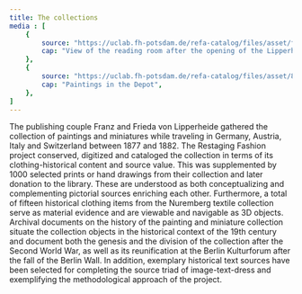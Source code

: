 ```yaml
---
title: The collections
media : [
    {
        source: "https://uclab.fh-potsdam.de/refa-catalog/files/asset/fd62d0f81f29836962a7d081061698b3feeedb00.jpeg",
        cap: "View of the reading room after the opening of the Lipperheide Costume Library in 1906",
    },
    {
        source: "https://uclab.fh-potsdam.de/refa-catalog/files/asset/8c9ae52455e064ea9adcb06f545a41c7c06142cb.jpg",
        cap: "Paintings in the Depot",
    },
]
---
```


The publishing couple Franz and Frieda von Lipperheide gathered the collection of paintings and miniatures while traveling in Germany, Austria, Italy and Switzerland between 1877 and 1882. The Restaging Fashion project conserved, digitized and cataloged the collection in terms of its clothing-historical content and source value. This was supplemented by 1000 selected prints or hand drawings from their collection and later donation to the library. These are understood as both conceptualizing and complementing pictorial sources enriching each other.
Furthermore, a total of fifteen historical clothing items from the Nuremberg textile collection serve as material evidence and are viewable and navigable as 3D objects. Archival documents on the history of the painting and miniature collection situate the collection objects in the historical context of the 19th century and document both the genesis and the division of the collection after the Second World War, as well as its reunification at the Berlin Kulturforum after the fall of the Berlin Wall. In addition, exemplary historical text sources have been selected for completing the source triad of image-text-dress and exemplifying the methodological approach of the project.
